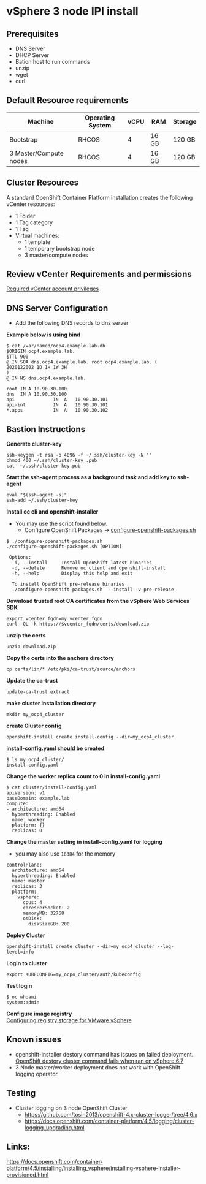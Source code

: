 # vSphere 3 node IPI install

## Prerequisites
* DNS Server 
* DHCP Server
* Bation host to run commands 
* unzip
* wget
* curl 

## Default Resource requirements  


Machine  | Operating System  | vCPU  | RAM  |  Storage |  
--|---|---|---|--|  
Bootstrap  | RHCOS  | 4  | 16 GB  | 120 GB|    
3 Master/Compute nodes  |  RHCOS | 4  | 16 GB  | 120 GB|    



## Cluster Resources
A standard OpenShift Container Platform installation creates the following vCenter resources:

* 1 Folder
* 1 Tag category
* 1 Tag
* Virtual machines:
  * 1 template
  * 1 temporary bootstrap node
  * 3  master/compute nodes

## Review vCenter Requirements and permissions 
[Required vCenter account privileges](https://docs.openshift.com/container-platform/4.5/installing/installing_vsphere/installing-vsphere-installer-provisioned.html#installation-vsphere-installer-infra-requirements_installing-vsphere-installer-provisioned)


## DNS Server Configuration 
* Add the following DNS records to dns server

**Example below is using bind**
```
$ cat /var/named/ocp4.example.lab.db 
$ORIGIN ocp4.example.lab.
$TTL 900
@ IN SOA dns.ocp4.example.lab. root.ocp4.example.lab. (
2020122002 1D 1H 1W 3H
)
@ IN NS dns.ocp4.example.lab.

root IN A 10.90.30.100
dns  IN A 10.90.30.100
api              IN  A   10.90.30.101
api-int          IN  A   10.90.30.101
*.apps           IN  A   10.90.30.102

```

## Bastion Instructions
**Generate cluster-key**
```
ssh-keygen -t rsa -b 4096 -f ~/.ssh/cluster-key -N ''
chmod 400 ~/.ssh/cluster-key .pub
cat  ~/.ssh/cluster-key.pub
```

**Start the ssh-agent process as a background task and add key to ssh-agent**
```
eval "$(ssh-agent -s)"
ssh-add ~/.ssh/cluster-key 
```


**Install oc cli and openshift-installer**
* You may use the script found below.
  * Configure OpenShift Packages -> [configure-openshift-packages.sh](../pre-steps/configure-openshift-packages.sh)
```
$ ./configure-openshift-packages.sh 
./configure-openshift-packages.sh [OPTION]

 Options:
  -i, --install     Install OpenShift latest binaries
  -d, --delete      Remove oc client and openshift-install
  -h, --help        Display this help and exit

  To install OpenShift pre-release binaries
  ./configure-openshift-packages.sh  --install -v pre-release

```

**Download trusted root CA certificates from the vSphere Web Services SDK**
```
export vcenter_fqdn=my_vcenter_fqdn
curl -OL -k https://$vcenter_fqdn/certs/download.zip
```

**unzip the certs**
```
unzip download.zip 
```

**Copy the certs into the anchors directory**
```
cp certs/lin/* /etc/pki/ca-trust/source/anchors
```

**Update the ca-trust**
```
update-ca-trust extract
```

**make cluster installation directory**
```
mkdir my_ocp4_cluster
```

**create Cluster config**
```
openshift-install create install-config --dir=my_ocp4_cluster
```

**install-config.yaml should be created**
```
$ ls my_ocp4_cluster/
install-config.yaml

```

**Change the worker replica count to 0 in install-config.yaml**
```
$ cat cluster/install-config.yaml 
apiVersion: v1
baseDomain: example.lab
compute:
- architecture: amd64
  hyperthreading: Enabled
  name: worker
  platform: {}
  replicas: 0
```


**Change the master setting  in install-config.yaml for logging**
* you may also use `16384` for the memory
```
controlPlane:
  architecture: amd64
  hyperthreading: Enabled
  name: master
  replicas: 3
  platform:
    vsphere:
      cpus: 4
      coresPerSocket: 2
      memoryMB: 32768
      osDisk:
        diskSizeGB: 200

```

**Deploy Cluster**
```
openshift-install create cluster --dir=my_ocp4_cluster --log-level=info 
```

**Login to cluster**
```
export KUBECONFIG=my_ocp4_cluster/auth/kubeconfig
```

**Test login**
```
$ oc whoami
system:admin
```

**Configure image registry**  
[Configuring registry storage for VMware vSphere](https://docs.openshift.com/container-platform/4.5/installing/installing_vsphere/installing-vsphere-installer-provisioned.html#registry-configuring-storage-vsphere_installing-vsphere-installer-provisioned)


## Known issues
* openshift-installer destory command has issues on failed deployment.
[OpenShift destory cluster command fails when ran on vSphere 6.7](https://bugzilla.redhat.com/show_bug.cgi?id=1871306)
* 3 Node master/worker deployment does not work with OpenShift logging operator

## Testing 
* Cluster logging on 3 node OpenShift Cluster
  * https://github.com/tosin2013/openshift-4.x-cluster-logger/tree/4.6.x
  * https://docs.openshift.com/container-platform/4.5/logging/cluster-logging-upgrading.html

## Links: 
https://docs.openshift.com/container-platform/4.5/installing/installing_vsphere/installing-vsphere-installer-provisioned.html


